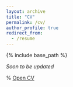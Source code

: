 ```yaml
---
layout: archive
title: "CV"
permalink: /cv/
author_profile: true
redirect_from:
  - /resume
---
```


{% include base_path %}

*Soon to be updated*

% [Open CV](https://alanfuntowicz.github.io/files/CV_Alan_updated.pdf)
